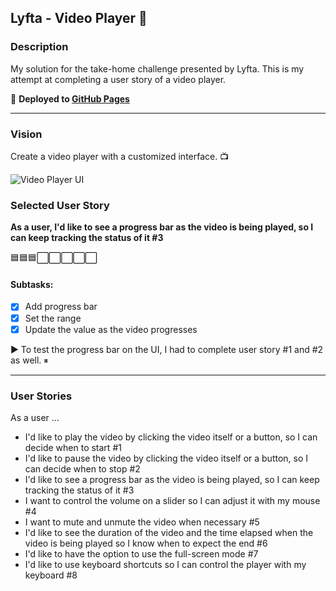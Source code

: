 ## Lyfta - Video Player 🎥


### Description

My solution for the take-home challenge presented by Lyfta. This is my attempt at completing a user story of a video player.

🔗 **Deployed to [GitHub Pages](https://alternadiva.github.io/Lyfta-Video-Player/)**

---

### Vision 

Create a video player with a customized interface. 📺

![Video Player UI](https://user-images.githubusercontent.com/85565743/159444640-4c61cd57-fcd4-40d3-996a-f081d1dedd58.png)

### Selected User Story 

**As a user, I'd like to see a progress bar as the video is being played, so I can keep tracking the status of it #3**

🟦🟦🟦⬜️⬜️⬜️⬜️⬜️

#### Subtasks:

- [x] Add progress bar
- [x] Set the range
- [x] Update the value as the video progresses

▶️ To test the progress bar on the UI, I had to complete user story #1 and #2 as well. ⏸

---

### User Stories

As a user ...
- I'd like to play the video by clicking the video itself or a button, so I can decide when to start #1
- I'd like to pause the video by clicking the video itself or a button, so I can decide when to stop #2
- I'd like to see a progress bar as the video is being played, so I can keep tracking the status of it #3
- I want to control the volume on a slider so I can adjust it with my mouse #4
- I want to mute and unmute the video when necessary #5
- I'd like to see the duration of the video and the time elapsed when the video is being played so I know when to expect the end #6
- I'd like to have the option to use the full-screen mode #7
- I'd like to use keyboard shortcuts so I can control the player with my keyboard #8
